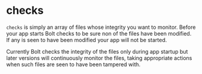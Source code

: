 # checks

`checks` is simply an array of files whose integrity you want to monitor. Before your app starts Bolt checks to be sure non of the files have been modified. If any is seen to have been modified your app will not be started.

Currently Bolt checks the integrity of the files only during app startup but later versions will continuously monitor the files, taking appropriate actions when such files are seen to have been tampered with.

